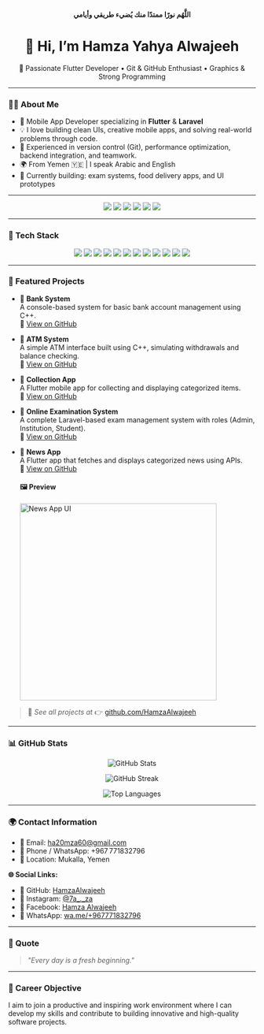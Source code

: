 
<p align="center"><strong>اللَّهُم نورًا ممتدًا منك يُضيء طريقي وأيامي</strong></p>

<h1 align="center">👋 Hi, I’m Hamza Yahya Alwajeeh</h1>
<p align="center">🎯 Passionate Flutter Developer • Git & GitHub Enthusiast • Graphics & Strong Programming</p>

---

### 👨‍💻 About Me

- 🔧 Mobile App Developer specializing in **Flutter** & **Laravel**
- 💡 I love building clean UIs, creative mobile apps, and solving real-world problems through code.
- 🧠 Experienced in version control (Git), performance optimization, backend integration, and teamwork.
- 🌍 From Yemen 🇾🇪 | I speak Arabic and English
- 🚀 Currently building: exam systems, food delivery apps, and UI prototypes

---

<p align="center">
  <img src="https://img.shields.io/github/followers/HamzaAlwajeeh?label=GitHub%20Followers&style=social" />
  <img src="https://img.shields.io/github/stars/HamzaAlwajeeh?label=GitHub%20Stars&style=social" />
  <img src="https://img.shields.io/badge/Code-Flutter-blue.svg" />
  <img src="https://img.shields.io/badge/Code-Laravel-red" />
  <img src="https://img.shields.io/badge/Tool-VSCode-007ACC" />
  <img src="https://img.shields.io/badge/Made%20with-Love-ff69b4.svg" />
</p>

---

### 🧰 Tech Stack

<p align="center">
  <img src="https://img.shields.io/badge/Dart-0175C2?logo=dart&logoColor=white" />
  <img src="https://img.shields.io/badge/Flutter-02569B?logo=flutter&logoColor=white" />
  <img src="https://img.shields.io/badge/PHP-777BB4?logo=php&logoColor=white" />
  <img src="https://img.shields.io/badge/Laravel-F55247?logo=laravel&logoColor=white" />
  <img src="https://img.shields.io/badge/C++-00599C?logo=c%2B%2B&logoColor=white" />
  <img src="https://img.shields.io/badge/C%23-239120?logo=c-sharp&logoColor=white" />
  <img src="https://img.shields.io/badge/Python-3776AB?logo=python&logoColor=white" />
  <img src="https://img.shields.io/badge/HTML5-E34F26?logo=html5&logoColor=white" />
  <img src="https://img.shields.io/badge/CSS3-1572B6?logo=css3&logoColor=white" />
  <img src="https://img.shields.io/badge/MySQL-4479A1?logo=mysql&logoColor=white" />
  <img src="https://img.shields.io/badge/Git-F05032?logo=git&logoColor=white" />
  <img src="https://img.shields.io/badge/GitHub-181717?logo=github&logoColor=white" />
</p>

---

### 🚀 Featured Projects

- 🔹 **Bank System**  
  A console-based system for basic bank account management using C++.  
  🔗 [View on GitHub](https://github.com/HamzaAlwajeeh/Bank-System)

- 🔹 **ATM System**  
  A simple ATM interface built using C++, simulating withdrawals and balance checking.  
  🔗 [View on GitHub](https://github.com/HamzaAlwajeeh/ATM-System)

- 🔹 **Collection App**  
  A Flutter mobile app for collecting and displaying categorized items.  
  🔗 [View on GitHub](https://github.com/HamzaAlwajeeh/Collection-app)

- 🔹 **Online Examination System**  
  A complete Laravel-based exam management system with roles (Admin, Institution, Student).  
  🔗 [View on GitHub](https://github.com/HamzaAlwajeeh/Online_Examination_System)

- 🔹 **News App**  
  A Flutter app that fetches and displays categorized news using APIs.  
  🔗 [View on GitHub](https://github.com/HamzaAlwajeeh/News-App)

  #### 🖼️ Preview  
  <img src="https://raw.githubusercontent.com/HamzaAlwajeeh/HamzaAlwajeeh/main/assets/news_app_preview.jpg" alt="News App UI" width="400"/>

> 🔎 _See all projects at_ 👉 [github.com/HamzaAlwajeeh](https://github.com/HamzaAlwajeeh)

---

### 📊 GitHub Stats

<p align="center">
  <img src="https://github-readme-stats.vercel.app/api?username=HamzaAlwajeeh&show_icons=true&theme=tokyonight" alt="GitHub Stats" />
</p>

<p align="center">
  <img src="https://github-readme-streak-stats.herokuapp.com/?user=HamzaAlwajeeh&theme=tokyonight" alt="GitHub Streak" />
</p>

<p align="center">
  <img src="https://github-readme-stats.vercel.app/api/top-langs/?username=HamzaAlwajeeh&layout=compact&theme=tokyonight" alt="Top Languages" />
</p>

---

### 🌍 Contact Information
- 📧 Email: ha20mza60@gmail.com  
- 📱 Phone / WhatsApp: +967 771832796  
- 📍 Location: Mukalla, Yemen  

**🌐 Social Links:**
- 🔗 GitHub: [HamzaAlwajeeh](https://github.com/HamzaAlwajeeh/HamzaAlwajeeh)  
- 📸 Instagram: [@7a_._za](https://www.instagram.com/7a_._za?igsh=MWpwdHJ2YTBldXk3)  
- 📘 Facebook: [Hamza Alwajeeh](https://www.facebook.com/hamza.alwajeeh?mibextid=ZbWKwL)  
- 💬 WhatsApp: [wa.me/+967771832796](https://wa.me/+967771832796)

---

### 🧠 Quote
> _"Every day is a fresh beginning."_

---

### 🎯 Career Objective
I aim to join a productive and inspiring work environment where I can develop my skills and contribute to building innovative and high-quality software projects.
